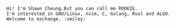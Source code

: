 
    Hi! I'm Shawn Cheung.But you can call me ROOKIE.
    I'm interested in GNU/Linux, nvim, C, Golang, Rust and ALGO.  
    Welcome to exchange. :smiley:
  
  
<!---
cloud-mist/cloud-mist is a ✨ special ✨ repository because its `README.md` (this file) appears on your GitHub profile.
You can click the Preview link to take a look at your changes.
--->
